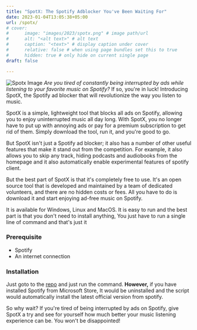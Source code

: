 ```yaml
---
title: "SpotX: The Spotify Adblocker You've Been Waiting For"
date: 2023-01-04T13:05:38+05:00
url: /spotx/
# cover:
#      image: "images/2023/spotx.png" # image path/url
#      alt: "<alt text>" # alt text
#      caption: "<text>" # display caption under cover
#      relative: false # when using page bundles set this to true
#      hidden: true # only hide on current single page
draft: false

---
```

![Spotx Image](/images/2023/spotx.png)
*Are you tired of constantly being interrupted by ads while listening to your favorite music on Spotify?* If so, you're in luck! Introducing SpotX, the Spotify ad blocker that will revolutionize the way you listen to music.

SpotX is a simple, lightweight tool that blocks all ads on Spotify, allowing you to enjoy uninterrupted music all day long. With SpotX, you no longer have to put up with annoying ads or pay for a premium subscription to get rid of them. Simply download the tool, run it, and you're good to go.

But SpotX isn't just a Spotify ad blocker; it also has a number of other useful features that make it stand out from the competition. For example, it also allows you to skip any track, hiding podcasts and audiobooks from the homepage and it also automatically enable experimental features of spotify client.

But the best part of SpotX is that it's completely free to use. It's an open source tool that is developed and maintained by a team of dedicated volunteers, and there are no hidden costs or fees. All you have to do is download it and start enjoying ad-free music on Spotify.

It is available for Windows, Linux and MacOS. It is easy to run and the best part is that you don't need to install anything, You just have to run a single line of command and that's just it

### Prerequisite
- Spotify
- An internet connection

### Installation

Just goto to the [repo](https://github.com/SpotX-CLI/SpotX-Win#automatic-installation-without-confirmation-what-does-it-do) and just run the command.
**However,** if you have installed Spotify from Microsoft Store, It would be uninstalled and the script would automatically install the latest official version from spotify.


So why wait? If you're tired of being interrupted by ads on Spotify, give SpotX a try and see for yourself how much better your music listening experience can be. You won't be disappointed!

